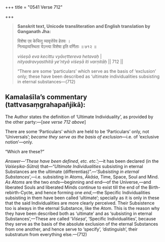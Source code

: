 +++
title = "0541 Verse 712"

+++
> **Sanskrit text, Unicode transliteration and English translation by Ganganath Jha:** 
>
> विशेषा एव केचित्तु व्यावृत्तेरेव हेतवः ।  
> नित्यद्रव्यस्थिता येऽन्त्या विशेषा इति वर्णिताः ॥ ७१२ ॥ 
>
> *viśeṣā eva kecittu vyāvṛttereva hetavaḥ* \|  
> *nityadravyasthitā ye'ntyā viśeṣā iti varṇitāḥ* \|\| 712 \|\| 
>
> “There are some ‘particulars’ which serve as the basis of ‘exclusion’ only; these have been described as ‘ultimate individualities subsisting in eternal substances—(712)



## Kamalaśīla’s commentary (tattvasaṃgrahapañjikā):

The Author states the definition of ‘Ultimate Individuality’, as provided by the other party:—[*see verse 712 above*]

There are some ‘Particulars’ which are held to be ‘Particulars’ only, not ‘Universals’; *became they serve as the basis of exclusion*—i.e. of ‘exclusive notion’—only.

“Which are these?”

*Answer*—‘*These have been defined*, *etc. etc*.’;—it has been declared (in the *Vaiśeṣika-Sūtra*) that—“*Ultimate Individualities* subsisting in eternal Substances are the ultimate (differentias)”.—‘*Subsisting in eternal Substances*’,—i.e. subsisting in Atoms, *Ākāśa*, Time, Space, Soul and Mind. *As Atoms* are the two *ends*—beginning and end—of the Universe,—and liberated Souls and liberated Minds continue to exist till the end of the Birth-rebirth-Cycte, and hence forming one *end*,—the Specific Individualities subsisting in them have been called ‘ultimate’; specially as it is only in these that the said Individualities are more clearly perceived. Their Subsistence too is always in the eternal Substance, like the Atom. This is the reason why they have been described both as ‘ultimate’ and as ‘subsisting in eternal Substances’,—These are called ‘*Viśeṣa*’, ‘Specific Individualities’, because they serve as the basis of the absolute exclusion of the eternal Substances from one another, and hence serve to ‘specify’, ‘distinguish’, their substratum from everything else.—(712)



